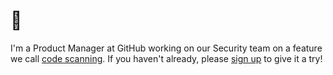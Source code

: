 # :wave:

I'm a Product Manager at GitHub working on our Security team on a feature we call [code scanning](https://help.github.com/en/github/finding-security-vulnerabilities-and-errors-in-your-code/about-code-scanning). If you haven't already, please [sign up](https://github.com/features/security/advanced-security/signup) to give it a try! 
